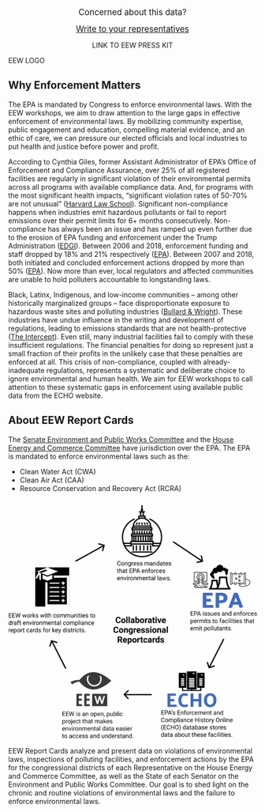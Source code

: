 <!--This is the main content file to edit for this page. It is embedded in src/pages/cd-reports.js-->

<!--Content for the top of the page (above this) is in reports-top.md in this folder-->

<center><big>Concerned about this data?

<a href="https://democracy.io" target=_blank >Write to your representatives</a></big></center>

<center>LINK TO EEW PRESS KIT</center>

EEW LOGO

## Why Enforcement Matters
The EPA is mandated by Congress to enforce environmental laws. With the EEW workshops, we aim to draw attention to the large gaps in effective enforcement of environmental laws. By mobilizing community expertise, public engagement and education, compelling material evidence, and an ethic of care, we can pressure our elected officials and local industries to put health and justice before power and profit.

According to Cynthia Giles, former Assistant Administrator of EPA’s Office of Enforcement and Compliance Assurance, over 25% of all registered facilities are regularly in significant violation of their environmental permits across all programs with available compliance data. And, for programs with the most significant health impacts, “significant violation rates of 50-70% are not unusual” (<a href="http://eelp.law.harvard.edu/wp-content/uploads/Cynthia-Giles-Part-2-FINAL.pdf" target=_blank >Harvard Law School</a>). Significant non-compliance happens when industries emit hazardous pollutants or fail to report emissions over their permit limits for 6+ months consecutively. Non-compliance has always been an issue and has ramped up even further due to the erosion of EPA funding and enforcement under the Trump Administration (<a href="https://envirodatagov.org/publication/a-sheep-in-the-closet-the-erosion-of-enforcement-at-the-epa/" target=_blank >EDGI</a>). Between 2006 and 2018, enforcement funding and staff dropped by 18% and 21% respectively (<a href="https://www.epa.gov/sites/production/files/2020-04/documents/_epaoig_20200331_20-p-0131_0.pdf" target=_blank >EPA</a>). Between 2007 and 2018, both initiated and concluded enforcement actions dropped by more than 50% (<a href="https://www.epa.gov/sites/production/files/2020-04/documents/_epaoig_20200331_20-p-0131_0.pdf" target=_blank >EPA</a>). Now more than ever, local regulators and affected communities are unable to hold polluters accountable to longstanding laws. 

Black, Latinx, Indigenous, and low-income communities – among other historically marginalized groups – face disproportionate exposure to hazardous waste sites and polluting industries (<a href="https://www.indiebound.org/book/9780896084469" target=_blank >Bullard & Wright</a>). These industries have undue influence in the writing and development of regulations, leading to emissions standards that are not health-protective (<a href="https://theintercept.com/2019/06/18/pfoa-pfas-teflon-epa-limit/" target=_blank >The Intercept</a>). Even still, many industrial facilities fail to comply with these insufficient regulations. The financial penalties for doing so represent just a small fraction of their profits in the unlikely case that these penalties are enforced at all. This crisis of non-compliance, coupled with already-inadequate regulations, represents a systematic and deliberate choice to ignore environmental and human health. We aim for EEW workshops to call attention to these systematic gaps in enforcement using available public data from the ECHO website.

## About EEW Report Cards
The <a href="https://www.epw.senate.gov/public/" target=_blank >Senate Environment and Public Works Committee</a> and the <a href="https://energycommerce.house.gov/" target=_blank >House Energy and Commerce Committee</a> have jurisdiction over the EPA. The EPA is mandated to enforce environmental laws such as the:

* Clean Water Act (CWA)
* Clean Air Act (CAA)
* Resource Conservation and Recovery Act (RCRA)

![A cycle diagram demonstrating how Congress mandates EPA, the EPA issues and enforces permits to facilities that pollute, the ECHO database stores compliance data about these facilities, EEW makes ECHO data easier to understand and EEW works with communities to make environmental compliance report cards which pushes on congress to enforce environmental enforcement through the EPA](./report-card-tracker.png)

EEW Report Cards analyze and present data on violations of environmental laws, inspections of polluting facilities, and enforcement actions by the EPA for the congressional districts of each Representative on the House Energy and Commerce Committee, as well as the State of each Senator on the Environment and Public Works Committee. Our goal is to shed light on the chronic and routine violations of environmental laws and the failure to enforce environmental laws.